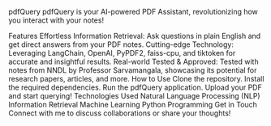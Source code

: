 pdfQuery
pdfQuery is your AI-powered PDF Assistant, revolutionizing how you interact with your notes!

Features
Effortless Information Retrieval: Ask questions in plain English and get direct answers from your PDF notes.
Cutting-edge Technology: Leveraging LangChain, OpenAI, PyPDF2, faiss-cpu, and tiktoken for accurate and insightful results.
Real-world Tested & Approved: Tested with notes from NNDL by Professor Sarvamangala, showcasing its potential for research papers, articles, and more.
How to Use
Clone the repository.
Install the required dependencies.
Run the pdfQuery application.
Upload your PDF and start querying!
Technologies Used
Natural Language Processing (NLP)
Information Retrieval
Machine Learning
Python Programming
Get in Touch
Connect with me to discuss collaborations or share your thoughts!
